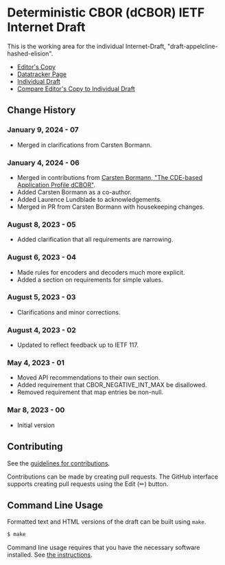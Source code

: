 # Deterministic CBOR (dCBOR) IETF Internet Draft

This is the working area for the individual Internet-Draft, "draft-appelcline-hashed-elision".

* [Editor's Copy](https://blockchaincommons.github.io/WIPs-IETF-draft-hashed-elision/draft-appelcline-hashed-elision.html)
* [Datatracker Page](https://datatracker.ietf.org/doc/draft-appelcline-hashed-elision)
* [Individual Draft](https://datatracker.ietf.org/doc/html/draft-appelcline-hashed-elision)
* [Compare Editor's Copy to Individual Draft](https://BlockchainCommons.github.io/WIPs-IETF-draft-hashed-elision/#go.draft-appelcline-hashed-elision.diff)

## Change History

### January 9, 2024 - 07

* Merged in clarifications from Carsten Bormann.

### January 4, 2024 - 06

* Merged in contributions from [Carsten Bormann, "The CDE-based Application Profile dCBOR"](https://www.ietf.org/archive/id/draft-bormann-cbor-dcbor-04.html).
* Added Carsten Bormann as a co-author.
* Added Laurence Lundblade to acknowledgements.
* Merged in PR from Carsten Bormann with housekeeping changes.

### August 8, 2023 - 05

* Added clarification that all requirements are narrowing.

### August 6, 2023 - 04

* Made rules for encoders and decoders much more explicit.
* Added a section on requirements for simple values.

### August 5, 2023 - 03

* Clarifications and minor corrections.

### August 4, 2023 - 02

* Updated to reflect feedback up to IETF 117.

### May 4, 2023 - 01

* Moved API recommendations to their own section.
* Added requirement that CBOR_NEGATIVE_INT_MAX be disallowed.
* Removed requirement that map entries be non-null.

### Mar 8, 2023 - 00

* Initial version

## Contributing

See the
[guidelines for contributions](https://github.com/BlockchainCommons/WIPs-IETF-draft-hashed-elision/blob/master/CONTRIBUTING.md).

Contributions can be made by creating pull requests.
The GitHub interface supports creating pull requests using the Edit (✏) button.


## Command Line Usage

Formatted text and HTML versions of the draft can be built using `make`.

```sh
$ make
```

Command line usage requires that you have the necessary software installed.  See
[the instructions](https://github.com/martinthomson/i-d-template/blob/main/doc/SETUP.md).
